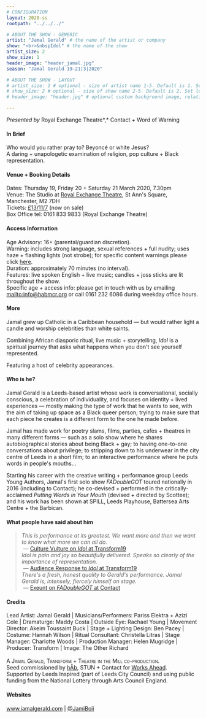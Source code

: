 ```yaml
---
# CONFIGURATION
layout: 2020-ss
rootpath: "../../../"

# ABOUT THE SHOW - GENERIC
artist: "Jamal Gerald" # the name of the artist or company
show: "<br>&nbspIdol" # the name of the show
artist_size: 2
show_size: 1
header_image: "header_jamal.jpg"    
season: "Jamal Gerald 19—21|3|2020"

# ABOUT THE SHOW - LAYOUT
# artist_size: 1 # optional - size of artist name 1-5. Default is 1. Set longer names to lower values
# show_size: 2 # optional - size of show name 2-5. Default is 2. Set longer names to lower values
# header_image: "header.jpg" # optional custom background image, relative to current page

---
```

*Presented by* Royal Exchange Theatre*,* Contact *+* Word of Warning       
         
#### In Brief      
Who would you rather pray to? Beyoncé or white Jesus?<br>A daring + unapologetic examination of religion, pop culture + Black representation.        
          
#### Venue + Booking Details           
Dates: Thursday 19, Friday 20 + Saturday 21 March 2020, 7.30pm        
Venue: The Studio at <a href="http://www.royalexchange.co.uk/where-how-to-find-us" target="_blank">Royal Exchange Theatre</a>, St Ann's Square, Manchester, M2 7DH         
Tickets: <a href="http://www.royalexchange.co.uk/whats-on-and-tickets/idol" target="_blank">£13/11/7</a> (now on sale)         
Box Office tel: 0161 833 9833 (Royal Exchange Theatre)           
          
#### Access Information        
Age Advisory: 16+ (parental/guardian discretion).<br>Warning: includes strong language, sexual references + full nudity; uses haze + flashing lights (not strobe); for specific content warnings please click [here](/warnings).<br>Duration: approximately 70 minutes (no interval).<br>Features: live spoken English + live music; candles + joss sticks are lit throughout the show.<br>Specific age + access info: please get in touch with us by emailing <mailto:info@habmcr.org> or call 0161 232 6086 during weekday office hours.         
             
#### More         
Jamal grew up Catholic in a Caribbean household — but would rather light a candle and worship celebrities than white saints.          
          
Combining African diasporic ritual, live music + storytelling, *Idol* is a spiritual journey that asks what happens when you don't see yourself represented.         
        
Featuring a host of celebrity appearances.         
          
#### Who is he?        
Jamal Gerald is a Leeds-based artist whose work is conversational, socially conscious, a celebration of individuality, and focuses on identity + lived experiences — mostly making the type of work that he wants to see, with the aim of taking up space as a Black queer person; trying to make sure that each piece he creates is a different form to the one he made before.

Jamal has made work for poetry slams, films, parties, cafes + theatres in many different forms — such as a solo show where he shares autobiographical stories about being Black + gay; to having one-to-one conversations about privilege; to stripping down to his underwear in the city centre of Leeds in a short film; to an interactive performance where he puts words in people's mouths…

Starting his career with the creative writing + performance group Leeds Young Authors, Jamal's first solo show *FADoubleGOT* toured nationally in 2016 (including to Contact); he co-devised + performed in the critically-acclaimed *Putting Words in Your Mouth* (devised + directed by Scottee); and his work has been shown at SPILL, Leeds Playhouse, Battersea Arts Centre + the Barbican.        
         
#### What people have said about him        
>*This is performance at its greatest. We want more and then we want to know what more we can all do.*<br>&nbsp;— <a href="http://theculturevulture.co.uk/cultures/jamal-geralds-idol-transform19" target="_blank">Culture Vulture on *Idol* at Transform19</a><br>*Idol is pain and joy so beautifully delivered. Speaks so clearly of the importance of representation.*<br>&nbsp;— <a href="http://transformfestival.org/event/idol" target="_blank">Audience Response to *Idol* at Transform19</a><br>*There's a fresh, honest quality to Gerald's performance. Jamal Gerald is, intensely, fiercely himself on stage.*<br>&nbsp;— <a href="http://exeuntmagazine.com/reviews/review-fadoublegot-at-contact-manchester" target="_blank">Exeunt on *FADoubleGOT* at Contact</a>       
        
#### Credits          
Lead Artist: Jamal Gerald | Musicians/Performers: Pariss Elektra + Azizi Cole | Dramaturge: Maddy Costa | Outside Eye: Rachael Young | Movement Director: Akeim Toussaint Buck | Stage + Lighting Design: Ben Pacey | Costume: Hannah Wilson | Ritual Consultant: Christella Litras | Stage Manager: Charlotte Woods | Production Manager: Helen Mugridge | Producer: Transform | Image: The Other Richard<br><br><span style='font-variant: small-caps'>A Jamal Gerald, Transform + Theatre in the Mill co-production.</span><br>Seed commissioned by [hÅb](/hab), STUN + Contact for [Works Ahead](/hab/worksahead).<br>Supported by Leeds Inspired (part of Leeds City Council) and using public funding from the National Lottery through Arts Council England.           
        
#### Websites          
<a href="http://www.jamalgerald.com/idol" target="_blank">www.jamalgerald.com</a> | <a href="http://twitter.com/JamiBoii" target="_blank">@JamiBoii</a>
